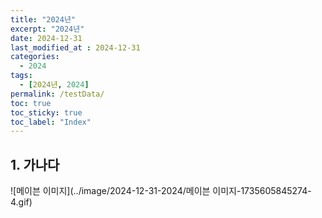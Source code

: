 ```yaml
---
title: "2024년"
excerpt: "2024년"	
date: 2024-12-31
last_modified_at : 2024-12-31
categories: 
  - 2024
tags:
  - [2024년, 2024]
permalink: /testData/
toc: true
toc_sticky: true
toc_label: "Index"
---
```




## 1. 가나다

![메이븐 이미지](../image/2024-12-31-2024/메이븐 이미지-1735605845274-4.gif)